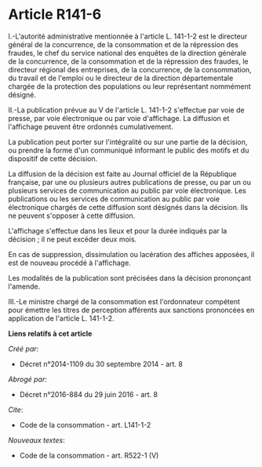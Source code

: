 # Article R141-6

I.-L'autorité administrative mentionnée à l'article L. 141-1-2 est le directeur général de la concurrence, de la consommation
et de la répression des fraudes, le chef du service national des enquêtes de la direction générale de la concurrence, de la
consommation et de la répression des fraudes, le directeur régional des entreprises, de la concurrence, de la consommation,
du travail et de l'emploi ou le directeur de la direction départementale chargée de la protection des populations ou leur
représentant nommément désigné. 

II.-La publication prévue au V de l'article L. 141-1-2 s'effectue par voie de presse, par voie électronique ou par voie
d'affichage. La diffusion et l'affichage peuvent être ordonnés cumulativement. 

La publication peut porter sur l'intégralité ou sur une partie de la décision, ou prendre la forme d'un communiqué informant
le public des motifs et du dispositif de cette décision. 

La diffusion de la décision est faite au Journal officiel de la République française, par une ou plusieurs autres
publications de presse, ou par un ou plusieurs services de communication au public par voie électronique. Les publications ou
les services de communication au public par voie électronique chargés de cette diffusion sont désignés dans la décision. Ils
ne peuvent s'opposer à cette diffusion. 

L'affichage s'effectue dans les lieux et pour la durée indiqués par la décision ; il ne peut excéder deux mois. 

En cas de suppression, dissimulation ou lacération des affiches apposées, il est de nouveau procédé à l'affichage. 

Les modalités de la publication sont précisées dans la décision prononçant l'amende. 

III.-Le ministre chargé de la consommation est l'ordonnateur compétent pour émettre les titres de perception afférents aux
sanctions prononcées en application de l'article L. 141-1-2.

**Liens relatifs à cet article**

_Créé par_:

  - Décret n°2014-1109 du 30 septembre 2014 - art. 8

_Abrogé par_:

  - Décret n°2016-884 du 29 juin 2016 - art. 8

_Cite_:

  - Code de la consommation - art. L141-1-2

_Nouveaux textes_:

  - Code de la consommation - art. R522-1 (V)
